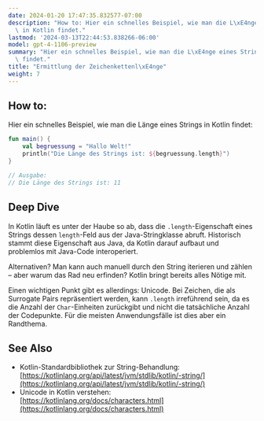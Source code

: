 ```yaml
---
date: 2024-01-20 17:47:35.832577-07:00
description: "How to: Hier ein schnelles Beispiel, wie man die L\xE4nge eines Strings\
  \ in Kotlin findet."
lastmod: '2024-03-13T22:44:53.838266-06:00'
model: gpt-4-1106-preview
summary: "Hier ein schnelles Beispiel, wie man die L\xE4nge eines Strings in Kotlin\
  \ findet."
title: "Ermittlung der Zeichenkettenl\xE4nge"
weight: 7
---
```


## How to:
Hier ein schnelles Beispiel, wie man die Länge eines Strings in Kotlin findet:

```kotlin
fun main() {
    val begruessung = "Hallo Welt!"
    println("Die Länge des Strings ist: ${begruessung.length}")
}

// Ausgabe:
// Die Länge des Strings ist: 11
```

## Deep Dive
In Kotlin läuft es unter der Haube so ab, dass die `.length`-Eigenschaft eines Strings dessen `length`-Feld aus der Java-Stringklasse abruft. Historisch stammt diese Eigenschaft aus Java, da Kotlin darauf aufbaut und problemlos mit Java-Code interoperiert.

Alternativen? Man kann auch manuell durch den String iterieren und zählen – aber warum das Rad neu erfinden? Kotlin bringt bereits alles Nötige mit.

Einen wichtigen Punkt gibt es allerdings: Unicode. Bei Zeichen, die als Surrogate Pairs repräsentiert werden, kann `.length` irreführend sein, da es die Anzahl der `Char`-Einheiten zurückgibt und nicht die tatsächliche Anzahl der Codepunkte. Für die meisten Anwendungsfälle ist dies aber ein Randthema.

## See Also
- Kotlin-Standardbibliothek zur String-Behandlung: [https://kotlinlang.org/api/latest/jvm/stdlib/kotlin/-string/](https://kotlinlang.org/api/latest/jvm/stdlib/kotlin/-string/)
- Unicode in Kotlin verstehen: [https://kotlinlang.org/docs/characters.html](https://kotlinlang.org/docs/characters.html)
